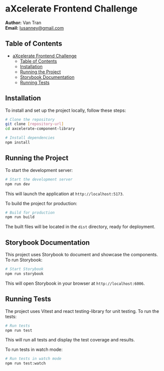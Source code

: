 # aXcelerate Frontend Challenge

**Author:** Van Tran  
**Email:** lusanney@gmail.com

## Table of Contents

- [aXcelerate Frontend Challenge](#axcelerate-frontend-challenge)
  - [Table of Contents](#table-of-contents)
  - [Installation](#installation)
  - [Running the Project](#running-the-project)
  - [Storybook Documentation](#storybook-documentation)
  - [Running Tests](#running-tests)

## Installation

To install and set up the project locally, follow these steps:

```bash
# Clone the repository
git clone [repository-url]
cd axcelerate-component-library

# Install dependencies
npm install
```

## Running the Project

To start the development server:

```bash
# Start the development server
npm run dev
```

This will launch the application at `http://localhost:5173`.

To build the project for production:

```bash
# Build for production
npm run build
```

The built files will be located in the `dist` directory, ready for deployment.

## Storybook Documentation

This project uses Storybook to document and showcase the components. To run Storybook:

```bash
# Start Storybook
npm run storybook
```

This will open Storybook in your browser at `http://localhost:6006`.

## Running Tests

The project uses Vitest and react testing-library for unit testing. To run the tests:

```bash
# Run tests
npm run test
```

This will run all tests and display the test coverage and results.

To run tests in watch mode:

```bash
# Run tests in watch mode
npm run test:watch
```
